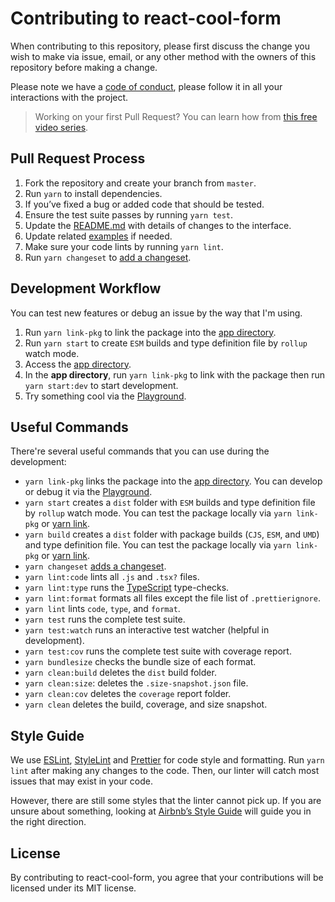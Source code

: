 # Contributing to react-cool-form

When contributing to this repository, please first discuss the change you wish to make via issue, email, or any other method with the owners of this repository before making a change.

Please note we have a [code of conduct](https://github.com/wellyshen/react-cool-form/blob/master/CODE_OF_CONDUCT.md), please follow it in all your interactions with the project.

> Working on your first Pull Request? You can learn how from [this free video series](https://egghead.io/courses/how-to-contribute-to-an-open-source-project-on-github).

## Pull Request Process

1. Fork the repository and create your branch from `master`.
2. Run `yarn` to install dependencies.
3. If you’ve fixed a bug or added code that should be tested.
4. Ensure the test suite passes by running `yarn test`.
5. Update the [README.md](https://github.com/wellyshen/react-cool-form/blob/master/README.md) with details of changes to the interface.
6. Update related [examples](https://github.com/wellyshen/react-cool-form/tree/master/examples) if needed.
7. Make sure your code lints by running `yarn lint`.
8. Run `yarn changeset` to [add a changeset](https://github.com/atlassian/changesets/blob/master/docs/adding-a-changeset.md).

## Development Workflow

You can test new features or debug an issue by the way that I'm using.

1. Run `yarn link-pkg` to link the package into the [app directory](https://github.com/wellyshen/react-cool-form/tree/master/app).
2. Run `yarn start` to create `ESM` builds and type definition file by `rollup` watch mode.
3. Access the [app directory](https://github.com/wellyshen/react-cool-form/tree/master/app).
4. In the **app directory**, run `yarn link-pkg` to link with the package then run `yarn start:dev` to start development.
5. Try something cool via the [Playground](https://github.com/wellyshen/react-cool-form/tree/master/app/src/Playground).

## Useful Commands

There're several useful commands that you can use during the development:

- `yarn link-pkg` links the package into the [app directory](https://github.com/wellyshen/react-cool-form/tree/master/app). You can develop or debug it via the [Playground](https://github.com/wellyshen/react-cool-form/tree/master/app/src/Playground).
- `yarn start` creates a `dist` folder with `ESM` builds and type definition file by `rollup` watch mode. You can test the package locally via `yarn link-pkg` or [yarn link](https://yarnpkg.com/lang/en/docs/cli/link).
- `yarn build` creates a `dist` folder with package builds (`CJS`, `ESM`, and `UMD`) and type definition file. You can test the package locally via `yarn link-pkg` or [yarn link](https://yarnpkg.com/lang/en/docs/cli/link).
- `yarn changeset` [adds a changeset](https://github.com/atlassian/changesets/blob/master/docs/adding-a-changeset.md).
- `yarn lint:code` lints all `.js` and `.tsx?` files.
- `yarn lint:type` runs the [TypeScript](https://www.typescriptlang.org) type-checks.
- `yarn lint:format` formats all files except the file list of `.prettierignore`.
- `yarn lint` lints `code`, `type`, and `format`.
- `yarn test` runs the complete test suite.
- `yarn test:watch` runs an interactive test watcher (helpful in development).
- `yarn test:cov` runs the complete test suite with coverage report.
- `yarn bundlesize` checks the bundle size of each format.
- `yarn clean:build` deletes the `dist` build folder.
- `yarn clean:size`: deletes the `.size-snapshot.json` file.
- `yarn clean:cov` deletes the `coverage` report folder.
- `yarn clean` deletes the build, coverage, and size snapshot.

## Style Guide

We use [ESLint](https://eslint.org), [StyleLint](https://stylelint.io) and [Prettier](https://prettier.io) for code style and formatting. Run `yarn lint` after making any changes to the code. Then, our linter will catch most issues that may exist in your code.

However, there are still some styles that the linter cannot pick up. If you are unsure about something, looking at [Airbnb’s Style Guide](https://github.com/airbnb/javascript) will guide you in the right direction.

## License

By contributing to react-cool-form, you agree that your contributions will be licensed under its MIT license.
